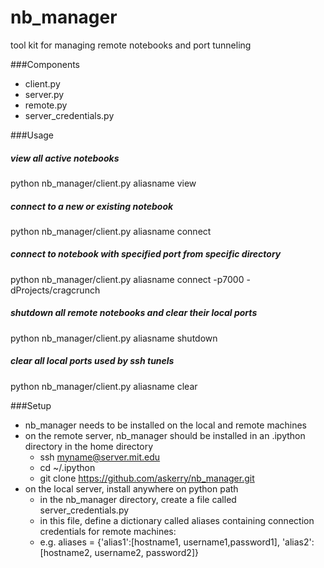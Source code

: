 # nb_manager
tool kit for managing remote notebooks and port tunneling

###Components
- client.py
- server.py
- remote.py
- server_credentials.py

###Usage
##### view all active notebooks
python nb_manager/client.py aliasname view
##### connect to a new or existing notebook
python nb_manager/client.py aliasname connect
##### connect to notebook with specified port from specific directory
python nb_manager/client.py aliasname connect -p7000 -dProjects/cragcrunch 
##### shutdown all remote notebooks and clear their local ports
python nb_manager/client.py aliasname shutdown 
##### clear all local ports used by ssh tunels
python nb_manager/client.py aliasname clear

###Setup

- nb_manager needs to be installed on the local and remote machines
- on the remote server, nb_manager should be installed in an .ipython directory in the home directory
  - ssh myname@server.mit.edu
  - cd ~/.ipython
  - git clone https://github.com/askerry/nb_manager.git
- on the local server, install anywhere on python path
  - in the nb_manager directory, create a file called server_credentials.py
  - in this file, define a dictionary called aliases containing connection credentials for remote machines:
  - e.g. aliases = {'alias1':[hostname1, username1,password1], 'alias2':[hostname2, username2, password2]}
  
